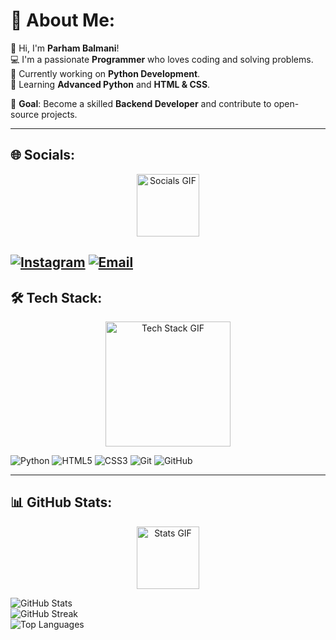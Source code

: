 # 💫 About Me:
👋 Hi, I'm **Parham Balmani**!  
💻 I'm a passionate **Programmer** who loves coding and solving problems.  
🔭 Currently working on **Python Development**.  
🌱 Learning **Advanced Python** and **HTML & CSS**.  

🎯 **Goal**: Become a skilled **Backend Developer** and contribute to open-source projects.  

---

## 🌐 Socials:
<div align="center">
  <img src="https://media.giphy.com/media/LnQjpWaON8nhr21vNW/giphy.gif" width="100" alt="Socials GIF">
</div>

[![Instagram](https://img.shields.io/badge/Instagram-%23E4405F.svg?logo=Instagram&logoColor=white)](https://instagram.com/parhambalmani) 
[![Email](https://img.shields.io/badge/Email-D14836?logo=gmail&logoColor=white)](mailto:parhambalmani.dev@gmail.com)
---

## 🛠️ Tech Stack:
<div align="center">
  <img src="https://media.giphy.com/media/coxQHKASG60HrHtvkt/giphy.gif" width="200" alt="Tech Stack GIF">
</div>

![Python](https://img.shields.io/badge/python-3670A0?style=for-the-badge&logo=python&logoColor=ffdd54)
![HTML5](https://img.shields.io/badge/html5-%23E34F26.svg?style=for-the-badge&logo=html5&logoColor=white)
![CSS3](https://img.shields.io/badge/css3-%231572B6.svg?style=for-the-badge&logo=css3&logoColor=white)
![Git](https://img.shields.io/badge/git-%23F05033.svg?style=for-the-badge&logo=git&logoColor=white)
![GitHub](https://img.shields.io/badge/github-%23121011.svg?style=for-the-badge&logo=github&logoColor=white)

---

## 📊 GitHub Stats:
<div align="center">
  <img src="https://media.giphy.com/media/ZVik7pBtu9dNS/giphy.gif" width="100" alt="Stats GIF">
</div>

![GitHub Stats](https://github-readme-stats.vercel.app/api?username=ParhamBalmani&theme=dark&hide_border=false&include_all_commits=false&count_private=false)<br/>
![GitHub Streak](https://github-readme-streak-stats.herokuapp.com/?user=ParhamBalmani&theme=dark&hide_border=false)<br/>
![Top Languages](https://github-readme-stats.vercel.app/api/top-langs/?username=ParhamBalmani&theme=dark&hide_border=false&include_all_commits=false&count_private=false&layout=compact)